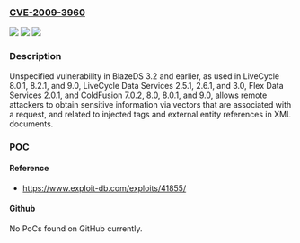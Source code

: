 ### [CVE-2009-3960](https://cve.mitre.org/cgi-bin/cvename.cgi?name=CVE-2009-3960)
![](https://img.shields.io/static/v1?label=Product&message=n%2Fa&color=blue)
![](https://img.shields.io/static/v1?label=Version&message=n%2Fa&color=blue)
![](https://img.shields.io/static/v1?label=Vulnerability&message=n%2Fa&color=brighgreen)

### Description

Unspecified vulnerability in BlazeDS 3.2 and earlier, as used in LiveCycle 8.0.1, 8.2.1, and 9.0, LiveCycle Data Services 2.5.1, 2.6.1, and 3.0, Flex Data Services 2.0.1, and ColdFusion 7.0.2, 8.0, 8.0.1, and 9.0, allows remote attackers to obtain sensitive information via vectors that are associated with a request, and related to injected tags and external entity references in XML documents.

### POC

#### Reference
- https://www.exploit-db.com/exploits/41855/

#### Github
No PoCs found on GitHub currently.

